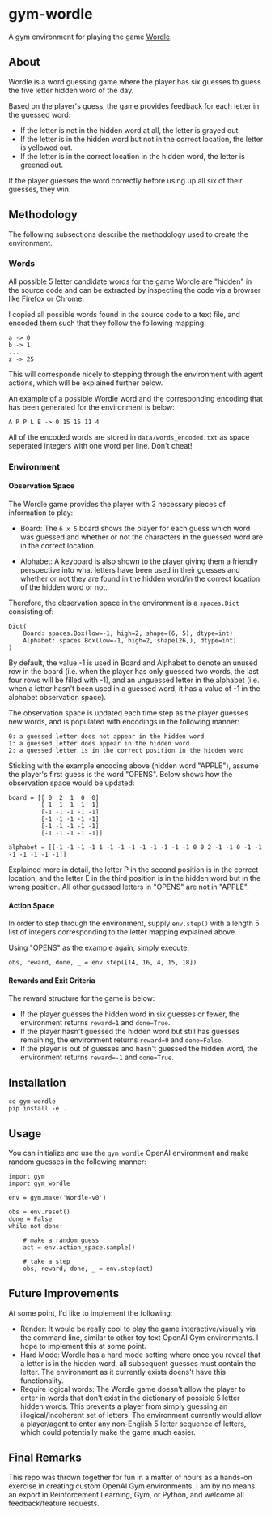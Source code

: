 # gym-wordle

A gym environment for playing the game [Wordle](https://www.powerlanguage.co.uk/wordle/).

## About
Wordle is a word guessing game where the player has six guesses to guess the five letter hidden word of the day.

Based on the player's guess, the game provides feedback for each letter in the guessed word:
* If the letter is not in the hidden word at all, the letter is grayed out.
* If the letter is in the hidden word but not in the correct location, the letter is yellowed out.
* If the letter is in the correct location in the hidden word, the letter is greened out.

If the player guesses the word correctly before using up all six of their guesses, they win.

## Methodology
The following subsections describe the methodology used to create the environment.

### Words
All possible 5 letter candidate words for the game Wordle are "hidden" in the source code and can be extracted by inspecting the code via a browser like Firefox or Chrome.

I copied all possible words found in the source code to a text file, and encoded them such that they follow the following mapping:

```
a -> 0
b -> 1
...
z -> 25
```

This will corresponde nicely to stepping through the environment with agent actions, which will be explained further below.

An example of a possible Wordle word and the corresponding encoding that has been generated for the environment is below:

```
A P P L E -> 0 15 15 11 4
```

All of the encoded words are stored in `data/words_encoded.txt` as space seperated integers with one word per line.  Don't cheat!

### Environment

#### Observation Space
The Wordle game provides the player with 3 necessary pieces of information to play:

* Board: The `6 x 5` board shows the player for each guess which word was guessed and whether or not the characters in the guessed word are in the correct location.

* Alphabet: A keyboard is also shown to the player giving them a friendly perspective into what letters have been used in their guesses and whether or not they are found in the hidden word/in the correct location of the hidden word or not.

Therefore, the observation space in the environment is a `spaces.Dict` consisting of:

```
Dict(
    Board: spaces.Box(low=-1, high=2, shape=(6, 5), dtype=int)
    Alphabet: spaces.Box(low=-1, high=2, shape(26,), dtype=int)
)
```

By default, the value -1 is used in Board and Alphabet to denote an unused row in the board (i.e. when the player has only guessed two words, the last four rows will be filled with -1), and an unguessed letter in the alphabet (i.e. when a letter hasn't been used in a guessed word, it has a value of -1 in the alphabet observation space).

The observation space is updated each time step as the player guesses new words, and is populated with encodings in the following manner:

```
0: a guessed letter does not appear in the hidden word
1: a guessed letter does appear in the hidden word
2: a guessed letter is in the correct position in the hidden word
```

Sticking with the example encoding above (hidden word "APPLE"), assume the player's first guess is the word "OPENS". Below shows how the observation space would be updated:

```
board = [[ 0  2  1  0  0]
         [-1 -1 -1 -1 -1]
         [-1 -1 -1 -1 -1]
         [-1 -1 -1 -1 -1]
         [-1 -1 -1 -1 -1]
         [-1 -1 -1 -1 -1]]

alphabet = [[-1 -1 -1 -1 1 -1 -1 -1 -1 -1 -1 -1 -1 0 0 2 -1 -1 0 -1 -1 -1 -1 -1 -1 -1]]
```

Explained more in detail, the letter P in the second position is in the correct location, and the letter E in the third position is in the hidden word but in the wrong position. All other guessed letters in "OPENS" are not in "APPLE".

#### Action Space
In order to step through the environment, supply `env.step()` with a length 5 list of integers corresponding to the letter mapping explained above.

Using "OPENS" as the example again, simply execute:

```
obs, reward, done, _ = env.step([14, 16, 4, 15, 18])
```

#### Rewards and Exit Criteria

The reward structure for the game is below:
* If the player guesses the hidden word in six guesses or fewer, the environment returns `reward=1` and `done=True`.
* If the player hasn't guessed the hidden word but still has guesses remaining, the environment returns `reward=0` and `done=False`.
* If the player is out of guesses and hasn't guessed the hidden word, the environment returns `reward=-1` and `done=True`.

## Installation

```
cd gym-wordle
pip install -e .
```

## Usage
You can initialize and use the `gym_wordle` OpenAI environment and make random guesses in the following manner:

```
import gym
import gym_wordle

env = gym.make('Wordle-v0')

obs = env.reset()
done = False
while not done:
    
    # make a random guess
    act = env.action_space.sample()
    
    # take a step
    obs, reward, done, _ = env.step(act)
```

## Future Improvements
At some point, I'd like to implement the following:
* Render: It would be really cool to play the game interactive/visually via the command line, similar to other toy text OpenAI Gym environments. I hope to implement this at some point.
* Hard Mode: Wordle has a hard mode setting where once you reveal that a letter is in the hidden word, all subsequent guesses must contain the letter. The environment as it currently exists doens't have this functionality.
* Require logical words: The Wordle game doesn't allow the player to enter in words that don't exist in the dictionary of possible 5 letter hidden words. This prevents a player from simply guessing an illogical/incoherent set of letters. The environment currently would allow a player/agent to enter any non-English 5 letter sequence of letters, which could potentially make the game much easier.

## Final Remarks
This repo was thrown together for fun in a matter of hours as a hands-on exercise in creating custom OpenAI Gym environments. I am by no means an export in Reinforcement Learning, Gym, or Python, and welcome all feedback/feature requests.
